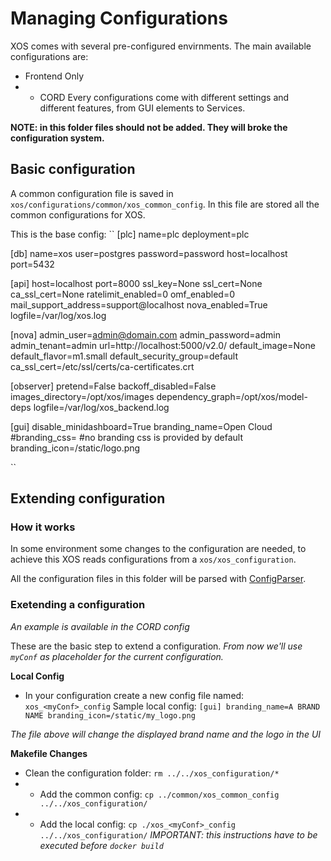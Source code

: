 # Managing Configurations

XOS comes with several pre-configured envirnments. The main available configurations are:

- Frontend Only
- - CORD
Every configurations come with different settings and different features, from GUI elements to Services.

__NOTE: in this folder files should not be added. They will broke the configuration system.__

## Basic configuration

A common configuration file is saved in `xos/configurations/common/xos_common_config`. In this file are stored all the common configurations for XOS.

This is the base config:
``
[plc]
name=plc
deployment=plc

[db]
name=xos
user=postgres
password=password
host=localhost
port=5432

[api]
host=localhost
port=8000
ssl_key=None
ssl_cert=None
ca_ssl_cert=None
ratelimit_enabled=0
omf_enabled=0
mail_support_address=support@localhost
nova_enabled=True
logfile=/var/log/xos.log

[nova]
admin_user=admin@domain.com
admin_password=admin
admin_tenant=admin
url=http://localhost:5000/v2.0/
default_image=None
default_flavor=m1.small
default_security_group=default
ca_ssl_cert=/etc/ssl/certs/ca-certificates.crt

[observer]
pretend=False
backoff_disabled=False
images_directory=/opt/xos/images
dependency_graph=/opt/xos/model-deps
logfile=/var/log/xos_backend.log

[gui]
disable_minidashboard=True
branding_name=Open Cloud
#branding_css= #no branding css is provided by default
branding_icon=/static/logo.png

``

## Extending configuration

### How it works

In some environment some changes to the configuration are needed, to achieve this XOS reads configurations from a `xos/xos_configuration`.

All the configuration files in this folder will be parsed with [ConfigParser](https://docs.python.org/2/library/configparser.html).

### Exetending a configuration

_An example is available in the CORD config_

These are the basic step to extend a configuration. 
_From now we'll use `myConf` as placeholder for the current configuration._

**Local Config**

- In your configuration create a new config file named: `xos_<myConf>_config`
Sample local config:
``
[gui]
branding_name=A BRAND NAME
branding_icon=/static/my_logo.png
``

_The file above will change the displayed brand name and the logo in the UI_

**Makefile Changes**
- Clean the configuration folder: `rm ../../xos_configuration/*`
- - Add the common config: `cp ../common/xos_common_config ../../xos_configuration/`
- - Add the local config: `cp ./xos_<myConf>_config ../../xos_configuration/`
_IMPORTANT: this instructions have to be executed before `docker build`_



